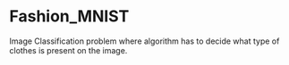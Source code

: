 # Fashion_MNIST
Image Classification problem where algorithm has to decide what type of clothes is present on the image. 
